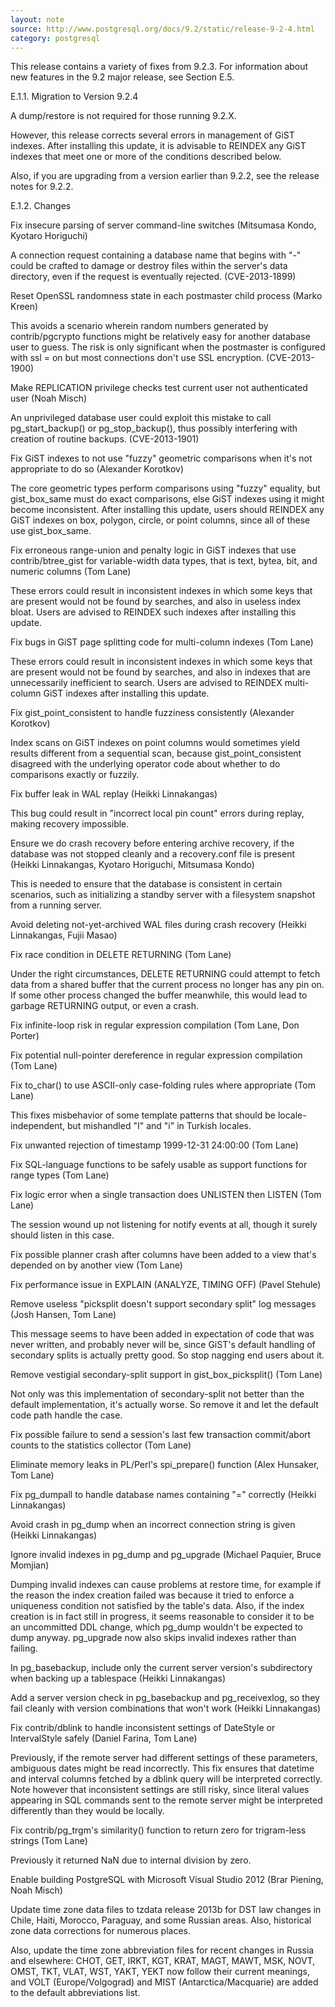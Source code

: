 ```yaml
---
layout: note
source: http://www.postgresql.org/docs/9.2/static/release-9-2-4.html
category: postgresql
---
```


This release contains a variety of fixes from 9.2.3. For information about new features in the 9.2 major release, see Section E.5.

E.1.1. Migration to Version 9.2.4

A dump/restore is not required for those running 9.2.X.

However, this release corrects several errors in management of GiST indexes. After installing this update, it is advisable to REINDEX any GiST indexes that meet one or more of the conditions described below.

Also, if you are upgrading from a version earlier than 9.2.2, see the release notes for 9.2.2.

E.1.2. Changes

Fix insecure parsing of server command-line switches (Mitsumasa Kondo, Kyotaro Horiguchi)

A connection request containing a database name that begins with "-" could be crafted to damage or destroy files within the server's data directory, even if the request is eventually rejected. (CVE-2013-1899)

Reset OpenSSL randomness state in each postmaster child process (Marko Kreen)

This avoids a scenario wherein random numbers generated by contrib/pgcrypto functions might be relatively easy for another database user to guess. The risk is only significant when the postmaster is configured with ssl = on but most connections don't use SSL encryption. (CVE-2013-1900)

Make REPLICATION privilege checks test current user not authenticated user (Noah Misch)

An unprivileged database user could exploit this mistake to call pg_start_backup() or pg_stop_backup(), thus possibly interfering with creation of routine backups. (CVE-2013-1901)

Fix GiST indexes to not use "fuzzy" geometric comparisons when it's not appropriate to do so (Alexander Korotkov)

The core geometric types perform comparisons using "fuzzy" equality, but gist_box_same must do exact comparisons, else GiST indexes using it might become inconsistent. After installing this update, users should REINDEX any GiST indexes on box, polygon, circle, or point columns, since all of these use gist_box_same.

Fix erroneous range-union and penalty logic in GiST indexes that use contrib/btree_gist for variable-width data types, that is text, bytea, bit, and numeric columns (Tom Lane)

These errors could result in inconsistent indexes in which some keys that are present would not be found by searches, and also in useless index bloat. Users are advised to REINDEX such indexes after installing this update.

Fix bugs in GiST page splitting code for multi-column indexes (Tom Lane)

These errors could result in inconsistent indexes in which some keys that are present would not be found by searches, and also in indexes that are unnecessarily inefficient to search. Users are advised to REINDEX multi-column GiST indexes after installing this update.

Fix gist_point_consistent to handle fuzziness consistently (Alexander Korotkov)

Index scans on GiST indexes on point columns would sometimes yield results different from a sequential scan, because gist_point_consistent disagreed with the underlying operator code about whether to do comparisons exactly or fuzzily.

Fix buffer leak in WAL replay (Heikki Linnakangas)

This bug could result in "incorrect local pin count" errors during replay, making recovery impossible.

Ensure we do crash recovery before entering archive recovery, if the database was not stopped cleanly and a recovery.conf file is present (Heikki Linnakangas, Kyotaro Horiguchi, Mitsumasa Kondo)

This is needed to ensure that the database is consistent in certain scenarios, such as initializing a standby server with a filesystem snapshot from a running server.

Avoid deleting not-yet-archived WAL files during crash recovery (Heikki Linnakangas, Fujii Masao)

Fix race condition in DELETE RETURNING (Tom Lane)

Under the right circumstances, DELETE RETURNING could attempt to fetch data from a shared buffer that the current process no longer has any pin on. If some other process changed the buffer meanwhile, this would lead to garbage RETURNING output, or even a crash.

Fix infinite-loop risk in regular expression compilation (Tom Lane, Don Porter)

Fix potential null-pointer dereference in regular expression compilation (Tom Lane)

Fix to_char() to use ASCII-only case-folding rules where appropriate (Tom Lane)

This fixes misbehavior of some template patterns that should be locale-independent, but mishandled "I" and "i" in Turkish locales.

Fix unwanted rejection of timestamp 1999-12-31 24:00:00 (Tom Lane)

Fix SQL-language functions to be safely usable as support functions for range types (Tom Lane)

Fix logic error when a single transaction does UNLISTEN then LISTEN (Tom Lane)

The session wound up not listening for notify events at all, though it surely should listen in this case.

Fix possible planner crash after columns have been added to a view that's depended on by another view (Tom Lane)

Fix performance issue in EXPLAIN (ANALYZE, TIMING OFF) (Pavel Stehule)

Remove useless "picksplit doesn't support secondary split" log messages (Josh Hansen, Tom Lane)

This message seems to have been added in expectation of code that was never written, and probably never will be, since GiST's default handling of secondary splits is actually pretty good. So stop nagging end users about it.

Remove vestigial secondary-split support in gist_box_picksplit() (Tom Lane)

Not only was this implementation of secondary-split not better than the default implementation, it's actually worse. So remove it and let the default code path handle the case.

Fix possible failure to send a session's last few transaction commit/abort counts to the statistics collector (Tom Lane)

Eliminate memory leaks in PL/Perl's spi_prepare() function (Alex Hunsaker, Tom Lane)

Fix pg_dumpall to handle database names containing "=" correctly (Heikki Linnakangas)

Avoid crash in pg_dump when an incorrect connection string is given (Heikki Linnakangas)

Ignore invalid indexes in pg_dump and pg_upgrade (Michael Paquier, Bruce Momjian)

Dumping invalid indexes can cause problems at restore time, for example if the reason the index creation failed was because it tried to enforce a uniqueness condition not satisfied by the table's data. Also, if the index creation is in fact still in progress, it seems reasonable to consider it to be an uncommitted DDL change, which pg_dump wouldn't be expected to dump anyway. pg_upgrade now also skips invalid indexes rather than failing.

In pg_basebackup, include only the current server version's subdirectory when backing up a tablespace (Heikki Linnakangas)

Add a server version check in pg_basebackup and pg_receivexlog, so they fail cleanly with version combinations that won't work (Heikki Linnakangas)

Fix contrib/dblink to handle inconsistent settings of DateStyle or IntervalStyle safely (Daniel Farina, Tom Lane)

Previously, if the remote server had different settings of these parameters, ambiguous dates might be read incorrectly. This fix ensures that datetime and interval columns fetched by a dblink query will be interpreted correctly. Note however that inconsistent settings are still risky, since literal values appearing in SQL commands sent to the remote server might be interpreted differently than they would be locally.

Fix contrib/pg_trgm's similarity() function to return zero for trigram-less strings (Tom Lane)

Previously it returned NaN due to internal division by zero.

Enable building PostgreSQL with Microsoft Visual Studio 2012 (Brar Piening, Noah Misch)

Update time zone data files to tzdata release 2013b for DST law changes in Chile, Haiti, Morocco, Paraguay, and some Russian areas. Also, historical zone data corrections for numerous places.

Also, update the time zone abbreviation files for recent changes in Russia and elsewhere: CHOT, GET, IRKT, KGT, KRAT, MAGT, MAWT, MSK, NOVT, OMST, TKT, VLAT, WST, YAKT, YEKT now follow their current meanings, and VOLT (Europe/Volgograd) and MIST (Antarctica/Macquarie) are added to the default abbreviations list.
